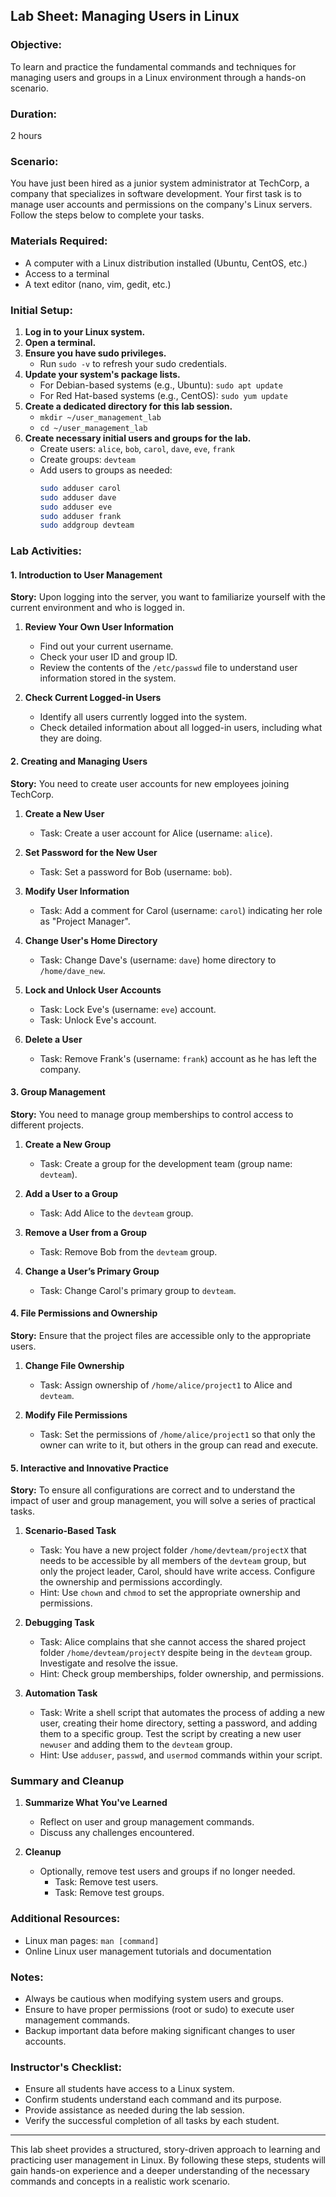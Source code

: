 ## Lab Sheet: Managing Users in Linux

### Objective:
To learn and practice the fundamental commands and techniques for managing users and groups in a Linux environment through a hands-on scenario.

### Duration:
2 hours

### Scenario:
You have just been hired as a junior system administrator at TechCorp, a company that specializes in software development. Your first task is to manage user accounts and permissions on the company's Linux servers. Follow the steps below to complete your tasks.

### Materials Required:
- A computer with a Linux distribution installed (Ubuntu, CentOS, etc.)
- Access to a terminal
- A text editor (nano, vim, gedit, etc.)

### Initial Setup:
1. **Log in to your Linux system.**
2. **Open a terminal.**
3. **Ensure you have sudo privileges.** 
   - Run `sudo -v` to refresh your sudo credentials.
4. **Update your system's package lists.**
   - For Debian-based systems (e.g., Ubuntu): `sudo apt update`
   - For Red Hat-based systems (e.g., CentOS): `sudo yum update`
5. **Create a dedicated directory for this lab session.**
   - `mkdir ~/user_management_lab`
   - `cd ~/user_management_lab`
6. **Create necessary initial users and groups for the lab.**
   - Create users: `alice`, `bob`, `carol`, `dave`, `eve`, `frank`
   - Create groups: `devteam`
   - Add users to groups as needed:
     ```bash
     sudo adduser carol
     sudo adduser dave
     sudo adduser eve
     sudo adduser frank
     sudo addgroup devteam
     ```

### Lab Activities:

#### 1. Introduction to User Management
**Story:** Upon logging into the server, you want to familiarize yourself with the current environment and who is logged in.

1. **Review Your Own User Information**
   - Find out your current username.
   - Check your user ID and group ID.
   - Review the contents of the `/etc/passwd` file to understand user information stored in the system.

2. **Check Current Logged-in Users**
   - Identify all users currently logged into the system.
   - Check detailed information about all logged-in users, including what they are doing.

#### 2. Creating and Managing Users
**Story:** You need to create user accounts for new employees joining TechCorp.

1. **Create a New User**
   - Task: Create a user account for Alice (username: `alice`).

2. **Set Password for the New User**
   - Task: Set a password for Bob (username: `bob`).

3. **Modify User Information**
   - Task: Add a comment for Carol (username: `carol`) indicating her role as "Project Manager".

4. **Change User's Home Directory**
   - Task: Change Dave's (username: `dave`) home directory to `/home/dave_new`.

5. **Lock and Unlock User Accounts**
   - Task: Lock Eve's (username: `eve`) account.
   - Task: Unlock Eve's account.

6. **Delete a User**
   - Task: Remove Frank's (username: `frank`) account as he has left the company.

#### 3. Group Management
**Story:** You need to manage group memberships to control access to different projects.

1. **Create a New Group**
   - Task: Create a group for the development team (group name: `devteam`).

2. **Add a User to a Group**
   - Task: Add Alice to the `devteam` group.

3. **Remove a User from a Group**
   - Task: Remove Bob from the `devteam` group.

4. **Change a User’s Primary Group**
   - Task: Change Carol's primary group to `devteam`.

#### 4. File Permissions and Ownership
**Story:** Ensure that the project files are accessible only to the appropriate users.

1. **Change File Ownership**
   - Task: Assign ownership of `/home/alice/project1` to Alice and `devteam`.

2. **Modify File Permissions**
   - Task: Set the permissions of `/home/alice/project1` so that only the owner can write to it, but others in the group can read and execute.

#### 5. Interactive and Innovative Practice
**Story:** To ensure all configurations are correct and to understand the impact of user and group management, you will solve a series of practical tasks.

1. **Scenario-Based Task**
   - Task: You have a new project folder `/home/devteam/projectX` that needs to be accessible by all members of the `devteam` group, but only the project leader, Carol, should have write access. Configure the ownership and permissions accordingly.
   - Hint: Use `chown` and `chmod` to set the appropriate ownership and permissions.

2. **Debugging Task**
   - Task: Alice complains that she cannot access the shared project folder `/home/devteam/projectY` despite being in the `devteam` group. Investigate and resolve the issue.
   - Hint: Check group memberships, folder ownership, and permissions.

3. **Automation Task**
   - Task: Write a shell script that automates the process of adding a new user, creating their home directory, setting a password, and adding them to a specific group. Test the script by creating a new user `newuser` and adding them to the `devteam` group.
   - Hint: Use `adduser`, `passwd`, and `usermod` commands within your script.

### Summary and Cleanup
1. **Summarize What You've Learned**
   - Reflect on user and group management commands.
   - Discuss any challenges encountered.

2. **Cleanup**
   - Optionally, remove test users and groups if no longer needed.
     - Task: Remove test users.
     - Task: Remove test groups.

### Additional Resources:
- Linux man pages: `man [command]`
- Online Linux user management tutorials and documentation

### Notes:
- Always be cautious when modifying system users and groups.
- Ensure to have proper permissions (root or sudo) to execute user management commands.
- Backup important data before making significant changes to user accounts.

### Instructor's Checklist:
- Ensure all students have access to a Linux system.
- Confirm students understand each command and its purpose.
- Provide assistance as needed during the lab session.
- Verify the successful completion of all tasks by each student.

---
This lab sheet provides a structured, story-driven approach to learning and practicing user management in Linux. By following these steps, students will gain hands-on experience and a deeper understanding of the necessary commands and concepts in a realistic work scenario.